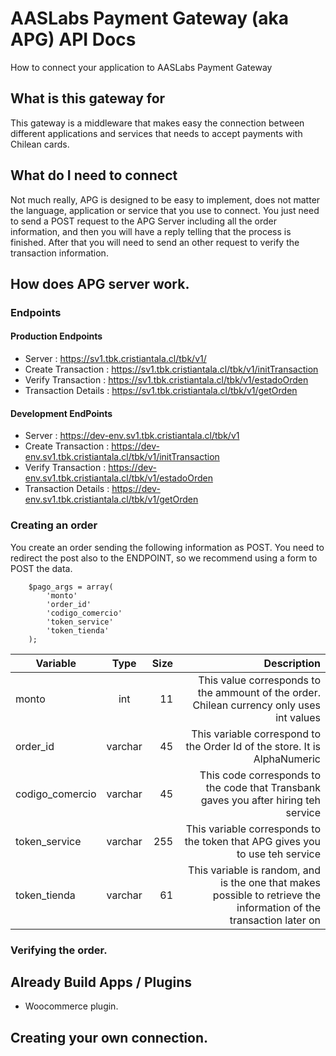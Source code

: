 # AASLabs Payment Gateway (aka APG) API Docs

How to connect your application to AASLabs Payment Gateway

## What is this gateway for

This gateway is a middleware that makes easy the connection between different applications and services that needs to accept payments with Chilean cards.


## What do I need to connect

Not much really, APG is designed to be easy to implement, does not matter the language, application or service that you use to connect. You just need to send a POST request to the APG Server including all the order information, and then you will have a reply telling that the process is finished. After that you will need to send an other request to verify the transaction information.

## How does APG server work.


### Endpoints

#### Production Endpoints

* Server : https://sv1.tbk.cristiantala.cl/tbk/v1/
* Create Transaction : https://sv1.tbk.cristiantala.cl/tbk/v1/initTransaction
* Verify Transaction : https://sv1.tbk.cristiantala.cl/tbk/v1/estadoOrden
* Transaction Details : https://sv1.tbk.cristiantala.cl/tbk/v1/getOrden

#### Development EndPoints 

* Server : https://dev-env.sv1.tbk.cristiantala.cl/tbk/v1
* Create Transaction : https://dev-env.sv1.tbk.cristiantala.cl/tbk/v1/initTransaction
* Verify Transaction : https://dev-env.sv1.tbk.cristiantala.cl/tbk/v1/estadoOrden
* Transaction Details : https://dev-env.sv1.tbk.cristiantala.cl/tbk/v1/getOrden

### Creating an order 

You create an order sending the following information as POST. You need to redirect the post also to the ENDPOINT, so we recommend using a form to POST the data.

        $pago_args = array(
            'monto'
            'order_id'
            'codigo_comercio'
            'token_service'
            'token_tienda'
        );

| Variable        | Type           | Size  | Description |
| ------------- |:-------------:| -----:| -----:|
| monto     | int | 11 | This value corresponds to the ammount of the order. Chilean currency only uses int values |
| order_id     | varchar      |   45 | This variable correspond to the Order Id of the store. It is AlphaNumeric |
| codigo_comercio | varchar     |    45| This code corresponds to the code that Transbank gaves you after hiring teh service |
| token_service | varchar      |    255 | This variable corresponds to the token that APG gives you to use teh service |
| token_tienda | varchar     |    61 | This variable is random, and is the one that makes possible to retrieve the information of the transaction later on |

### Verifying the order.

## Already Build Apps / Plugins

* Woocommerce plugin.

## Creating your own connection.



